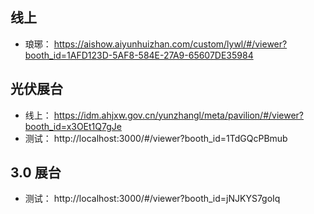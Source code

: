 ## 线上

- 琅琊： https://aishow.aiyunhuizhan.com/custom/lywl/#/viewer?booth_id=1AFD123D-5AF8-584E-27A9-65607DE35984

## 光伏展台

- 线上： https://idm.ahjxw.gov.cn/yunzhangl/meta/pavilion/#/viewer?booth_id=x3OEt1Q7gJe
- 测试： http://localhost:3000/#/viewer?booth_id=1TdGQcPBmub

## 3.0 展台

- 测试： http://localhost:3000/#/viewer?booth_id=jNJKYS7goIq